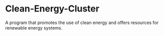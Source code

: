 # Clean-Energy-Cluster
A program that promotes the use of clean energy and offers resources for renewable energy systems.
